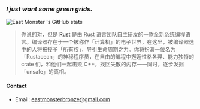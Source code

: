 ### _I just want some green grids._
![East Monster
's GitHub stats](https://github-readme-stats.vercel.app/api?username=eastmonster&show_icons=true)
> 你说的对，但是 [Rust](https://www.rust-lang.org/) 是由 Rust 语言团队自主研发的一款全新系统编程语言。编译器存在于一个被称作「计算机」的电子世界，在这里，被编译器选中的人将被授予「所有权」，导引生命周期之力。你将扮演一位名为「Rustacean」的神秘程序员，在自由的编程中邂逅性格各异、能力独特的 crate 们，和他们一起击败 C++，找回失散的内存——同时，逐步发掘「unsafe」的真相。
#### Contact
- Email: eastmonsterbronze@gmail.com
